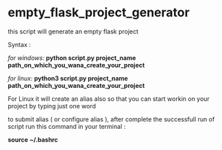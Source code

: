 # empty_flask_project_generator
this script will generate an empty flask project

Syntax : 

*for windows:*
  __python script.py project_name path_on_which_you_wana_create_your_project__
  
*for linux:*
  __python3 script.py project_name path_on_which_you_wana_create_your_project__
  
For Linux it will create an alias also so that you can start workin on your project by typing just one word

to submit alias ( or configure alias ), after complete the successfull run of script run this command in your terminal :

__source ~/.bashrc__
  
